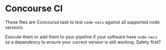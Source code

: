 # Concourse CI

These files are Concourse task to test `node-necs` against all supported node
versions.

Execute them or add them to your pipeline if your software have `node-necs` as
a dependency to ensure your current version is still working. Safety first?
